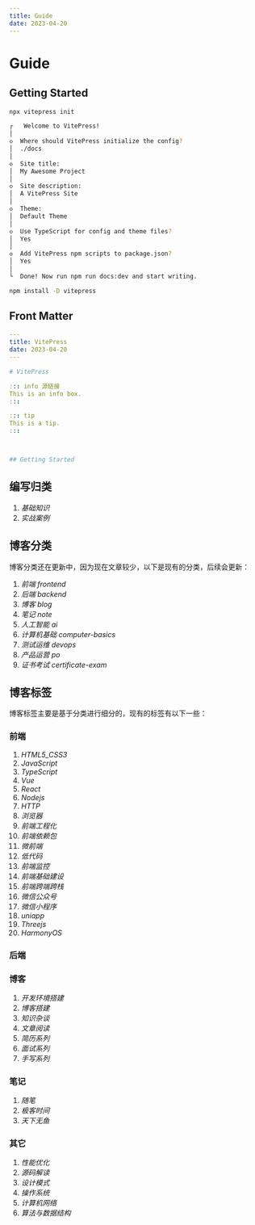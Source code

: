 ```yaml
---
title: Guide
date: 2023-04-20
---
```


# Guide



## Getting Started

```bash
npx vitepress init

┌   Welcome to VitePress! 
│
◇  Where should VitePress initialize the config?
│  ./docs
│
◇  Site title:
│  My Awesome Project
│
◇  Site description:
│  A VitePress Site
│
◇  Theme:
│  Default Theme
│
◇  Use TypeScript for config and theme files?
│  Yes
│
◇  Add VitePress npm scripts to package.json?
│  Yes
│
└  Done! Now run npm run docs:dev and start writing.
```

```bash
npm install -D vitepress
```



## Front Matter

```yaml
---
title: VitePress
date: 2023-04-20
---

# VitePress

::: info 源链接
This is an info box.
:::

::: tip
This is a tip.
:::



## Getting Started
```



## 编写归类

1. *基础知识*
2. *实战案例*



## 博客分类

博客分类还在更新中，因为现在文章较少，以下是现有的分类，后续会更新：

1.  *前端  frontend*
2.  *后端  backend*
3.  *博客  blog*
4.  *笔记  note*
5.  *人工智能  ai*
6.  *计算机基础  computer-basics*
7.  *测试运维  devops*
8.  *产品运营  po*
9.  *证书考试 certificate-exam*



## 博客标签

博客标签主要是基于分类进行细分的，现有的标签有以下一些：

### 前端

1.  *HTML5_CSS3*
2.  *JavaScript*
3.  *TypeScript*
4.  *Vue*
5.  *React*
6.  *Nodejs*
7.  *HTTP*
8.  *浏览器*
9.  *前端工程化*
10.  *前端依赖包*
11.  *微前端*
12.  *低代码*
13.  *前端监控*
14.  *前端基础建设*
15.  *前端跨端跨栈*
16.  *微信公众号*
17.  *微信小程序*
18.  *uniapp*
19.  *Threejs*
20.  *HarmonyOS*



### 后端



### 博客

1. *开发环境搭建*
2. *博客搭建*
3. *知识杂谈*
4. *文章阅读*
5. *简历系列*
6. *面试系列*
7. *手写系列*



### 笔记

1. *随笔*
2. *极客时间*
3. *天下无鱼*



### 其它

1.  *性能优化*
2.  *源码解读*
3.  *设计模式*
4.  *操作系统*
5.  *计算机网络*
6.  *算法与数据结构*



